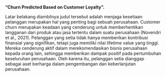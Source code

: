 **“Churn Predicted Based on Customer Loyalty”.**

Latar belakang diambilnya judul tersebut adalah menjaga kesetiaan pelanggan merupakan hal yang penting bagi sebuah perusahaan. Customer churn merupakan keadaan yang cenderung untuk memberhentikan langganan dari produk atau jasa tertentu dalam suatu perusahaan (Novendri et al., 2021). Pelanggan yang setia tidak hanya memberikan kontribusi finansial yang signifikan, tetapi juga memiliki nilai lifetime value yang tinggi. Mereka cenderung aktif dalam merekomendasikan bisnis perusahaan kepada orang lain, sehingga memberikan dampak positif pada pertumbuhan keseluruhan perusahaan. Oleh karena itu, pelanggan setia dianggap sebagai aset berharga dalam pengembangan dan keberlanjutan perusahaan.
